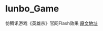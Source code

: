 # lunbo_Game
仿腾讯游戏《英雄杀》官网Flash效果
<a href="http://bbs.blueidea.com/thread-3032305-1-1.html" target="_blank">原文地址</a>
